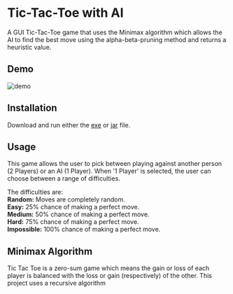 # Tic-Tac-Toe with AI

A GUI Tic-Tac-Toe game that uses the Minimax algorithm which allows the AI to find the best move using the alpha-beta-pruning method and returns a heuristic value.

## Demo

![demo](https://user-images.githubusercontent.com/60388555/103140236-47f08480-46b2-11eb-863c-4c8dbaa6e175.gif)

## Installation

Download and run either the 
[exe](https://github.com/cengizozel/Tic-Tac-Toe-with-AI/raw/main/exe/Tic-Tac-Toe.exe)
or
[jar](https://github.com/cengizozel/Tic-Tac-Toe-with-AI/raw/main/exe/Tic-Tac-Toe.jar)
file.

## Usage

This game allows the user to pick between playing against another person (2 Players) or an AI (1 Player). When '1 Player' is selected, the user can choose between a range of difficulties.

The difficulties are:  
**Random:** Moves are completely random.  
**Easy:** 25% chance of making a perfect move.  
**Medium:** 50% chance of making a perfect move.  
**Hard:** 75% chance of making a perfect move.  
**Impossible:** 100% chance of making a perfect move.  

## Minimax Algorithm
Tic Tac Toe is a zero-sum game which means the gain or loss of each player is balanced with the loss or gain (respectively) of the other. This project uses a recursive algorithm

